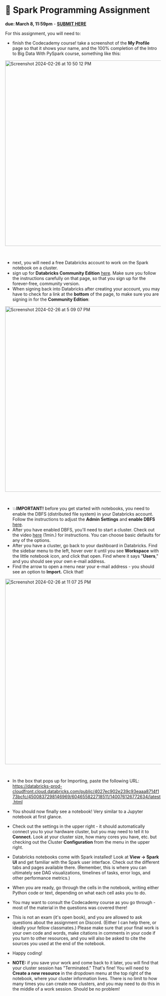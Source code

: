# 🤖 Spark Programming Assignment 

**due: March 8, 11:59pm** - **[SUBMIT HERE](https://airtable.com/appgQV4bSPRVdHEWt/shrOahNbuss9wxvyN)**

For this assignment, you will need to:
- finish the Codecademy course! take a screenshot of the **My Profile** page so that it shows your name, and the 100% completion of the Intro to Big Data With PySpark course, something like this:
<img width="600" alt="Screenshot 2024-02-26 at 10 50 12 PM" src="https://github.com/mab253/bigdata_spring24/assets/17707843/8dc1c8b3-1610-4d39-988e-8bc27fb19a8d"> 
<p>&nbsp;</p>

- next, you will need a free Databricks account to work on the Spark notebook on a cluster. 
- sign up for **Databricks Community Edition** [here](https://docs.databricks.com/en/getting-started/community-edition.html). Make sure you follow the instructions carefully on that page, so that you sign up for the forever-free, community version.
- When signing back into Databricks after creating your account, you may have to check for a link at the **bottom** of the page, to make sure you are signing in for the **Community Edition**:
<img width="600" alt="Screenshot 2024-02-26 at 5 09 07 PM" src="https://github.com/mab253/bigdata_spring24/assets/17707843/9ecfa8d0-d9a9-44b4-b9d3-2437b662f9c6">
<p>&nbsp;</p>

- 💥**IMPORTANT!** before you get started with notebooks, you need to enable the DBFS (distributed file system) in your Databricks account. Follow the instructions to adjust the **Admin Settings** and **enable DBFS** [here](https://docs.databricks.com/en/administration-guide/workspace-settings/dbfs-browser.html).
- After you have enabled DBFS, you'll need to start a cluster. Check out the video [here](https://www.youtube.com/watch?v=csa3Wz5xt5k) (1min.) for instructions. You can choose basic defaults for any of the options.
- After you have a cluster, go back to your dashboard in Databricks. Find the sidebar menu to the left, hover over it until you see **Workspace** with the little notebook icon, and click that open. Find where it says "**Users**," and you should see your own e-mail address.
- Find the arrow to open a menu near your e-mail address - you should see an option to **Import.** Click that!
<img width="600" alt="Screenshot 2024-02-26 at 11 07 25 PM" src="https://github.com/mab253/bigdata_spring24/assets/17707843/c519ffae-e9d0-4df7-a8ba-e5a1c2c6fa38">
<p>&nbsp;</p>

- In the box that pops up for Importing, paste the following URL: https://databricks-prod-cloudfront.cloud.databricks.com/public/4027ec902e239c93eaaa8714f173bcfc/4500837298146969/604655822718511/140076126772634/latest.html
- You should now finally see a notebook! Very similar to a Jupyter notebook at first glance.
- Check out the settings in the upper right - it should automatically connect you to your hardware cluster, but you may need to tell it to **Connect.** Look at your cluster size, how many cores you have, etc. but checking out the Cluster **Configuration** from the menu in the upper right.
- Databricks notebooks come with Spark installed! Look at **View -> Spark UI** and get familiar with the Spark user interface. Check out the different tabs and pages available there. (Remember, this is where you can ultimately see DAG visualizations, timelines of tasks, error logs, and other performance metrics.)
- When you are ready, go through the cells in the notebook, writing either Python code or text, depending on what each cell asks you to do.
- You may want to consult the Codecademy course as you go through - most of the material in the questions was covered there!
- This is not an exam (it's open book), and you are allowed to ask questions about the assignment on Discord. (Either I can help there, or ideally your fellow classmates.) Please make sure that your final work is your own code and words, make citations in comments in your code if you turn to other resources, and you will also be asked to cite the sources you used at the end of the notebook.
- Happy coding!

- **NOTE:** if you save your work and come back to it later, you will find that your cluster session has "Terminated." That's fine! You will need to **Create a new resource** in the dropdown menu at the top right of the notebook, where your cluster information lives. There is no limit to how many times you can create new clusters, and you may need to do this in the middle of a work session. Should be no problem!
